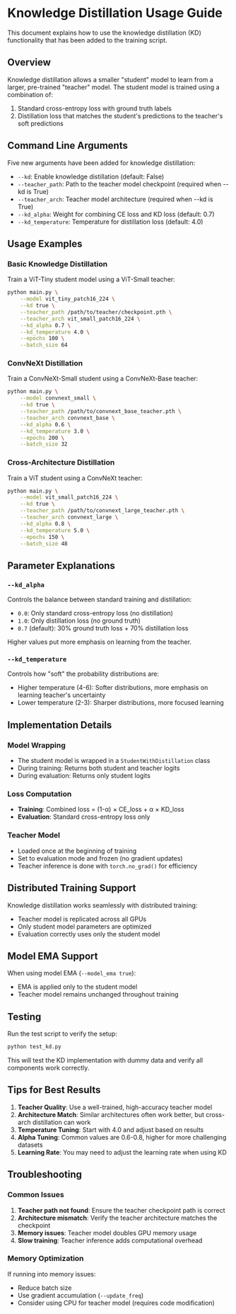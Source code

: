 # Knowledge Distillation Usage Guide

This document explains how to use the knowledge distillation (KD) functionality that has been added to the training script.

## Overview

Knowledge distillation allows a smaller "student" model to learn from a larger, pre-trained "teacher" model. The student model is trained using a combination of:
1. Standard cross-entropy loss with ground truth labels
2. Distillation loss that matches the student's predictions to the teacher's soft predictions

## Command Line Arguments

Five new arguments have been added for knowledge distillation:

- `--kd`: Enable knowledge distillation (default: False)
- `--teacher_path`: Path to the teacher model checkpoint (required when --kd is True)
- `--teacher_arch`: Teacher model architecture (required when --kd is True)
- `--kd_alpha`: Weight for combining CE loss and KD loss (default: 0.7)
- `--kd_temperature`: Temperature for distillation loss (default: 4.0)

## Usage Examples

### Basic Knowledge Distillation

Train a ViT-Tiny student model using a ViT-Small teacher:

```bash
python main.py \
    --model vit_tiny_patch16_224 \
    --kd true \
    --teacher_path /path/to/teacher/checkpoint.pth \
    --teacher_arch vit_small_patch16_224 \
    --kd_alpha 0.7 \
    --kd_temperature 4.0 \
    --epochs 100 \
    --batch_size 64
```

### ConvNeXt Distillation

Train a ConvNeXt-Small student using a ConvNeXt-Base teacher:

```bash
python main.py \
    --model convnext_small \
    --kd true \
    --teacher_path /path/to/convnext_base_teacher.pth \
    --teacher_arch convnext_base \
    --kd_alpha 0.6 \
    --kd_temperature 3.0 \
    --epochs 200 \
    --batch_size 32
```

### Cross-Architecture Distillation

Train a ViT student using a ConvNeXt teacher:

```bash
python main.py \
    --model vit_small_patch16_224 \
    --kd true \
    --teacher_path /path/to/convnext_large_teacher.pth \
    --teacher_arch convnext_large \
    --kd_alpha 0.8 \
    --kd_temperature 5.0 \
    --epochs 150 \
    --batch_size 48
```

## Parameter Explanations

### `--kd_alpha`
Controls the balance between standard training and distillation:
- `0.0`: Only standard cross-entropy loss (no distillation)
- `1.0`: Only distillation loss (no ground truth)
- `0.7` (default): 30% ground truth loss + 70% distillation loss

Higher values put more emphasis on learning from the teacher.

### `--kd_temperature`
Controls how "soft" the probability distributions are:
- Higher temperature (4-6): Softer distributions, more emphasis on learning teacher's uncertainty
- Lower temperature (2-3): Sharper distributions, more focused learning

## Implementation Details

### Model Wrapping
- The student model is wrapped in a `StudentWithDistillation` class
- During training: Returns both student and teacher logits
- During evaluation: Returns only student logits

### Loss Computation
- **Training**: Combined loss = (1-α) × CE_loss + α × KD_loss
- **Evaluation**: Standard cross-entropy loss only

### Teacher Model
- Loaded once at the beginning of training
- Set to evaluation mode and frozen (no gradient updates)
- Teacher inference is done with `torch.no_grad()` for efficiency

## Distributed Training Support

Knowledge distillation works seamlessly with distributed training:
- Teacher model is replicated across all GPUs
- Only student model parameters are optimized
- Evaluation correctly uses only the student model

## Model EMA Support

When using model EMA (`--model_ema true`):
- EMA is applied only to the student model
- Teacher model remains unchanged throughout training

## Testing

Run the test script to verify the setup:

```bash
python test_kd.py
```

This will test the KD implementation with dummy data and verify all components work correctly.

## Tips for Best Results

1. **Teacher Quality**: Use a well-trained, high-accuracy teacher model
2. **Architecture Match**: Similar architectures often work better, but cross-arch distillation can work
3. **Temperature Tuning**: Start with 4.0 and adjust based on results
4. **Alpha Tuning**: Common values are 0.6-0.8, higher for more challenging datasets
5. **Learning Rate**: You may need to adjust the learning rate when using KD

## Troubleshooting

### Common Issues

1. **Teacher path not found**: Ensure the teacher checkpoint path is correct
2. **Architecture mismatch**: Verify the teacher architecture matches the checkpoint
3. **Memory issues**: Teacher model doubles GPU memory usage
4. **Slow training**: Teacher inference adds computational overhead

### Memory Optimization

If running into memory issues:
- Reduce batch size
- Use gradient accumulation (`--update_freq`)
- Consider using CPU for teacher model (requires code modification) 